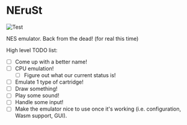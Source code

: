 # NEruSt
![Test](https://github.com/MarkMcCaskey/NEruSt/workflows/Test/badge.svg?branch=master)

NES emulator.  Back from the dead!  (for real this time)

High level TODO list:
- [ ] Come up with a better name!
- [ ] CPU emulation!
  - [ ] Figure out what our current status is!
- [ ] Emulate 1 type of cartridge!
- [ ] Draw something!
- [ ] Play some sound!
- [ ] Handle some input!
- [ ] Make the emulator nice to use once it's working (i.e. configuration, Wasm support, GUI).